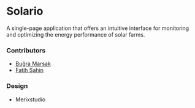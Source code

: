 # Solario
A single-page application that offers an intuitive interface for monitoring and optimizing the energy performance of solar farms.

### Contributors
- [Buğra Marsak](https://github.com/BugraMarsak)
- [Fatih Şahin](https://github.com/fatihsahindev)

### Design
- Merixstudio

